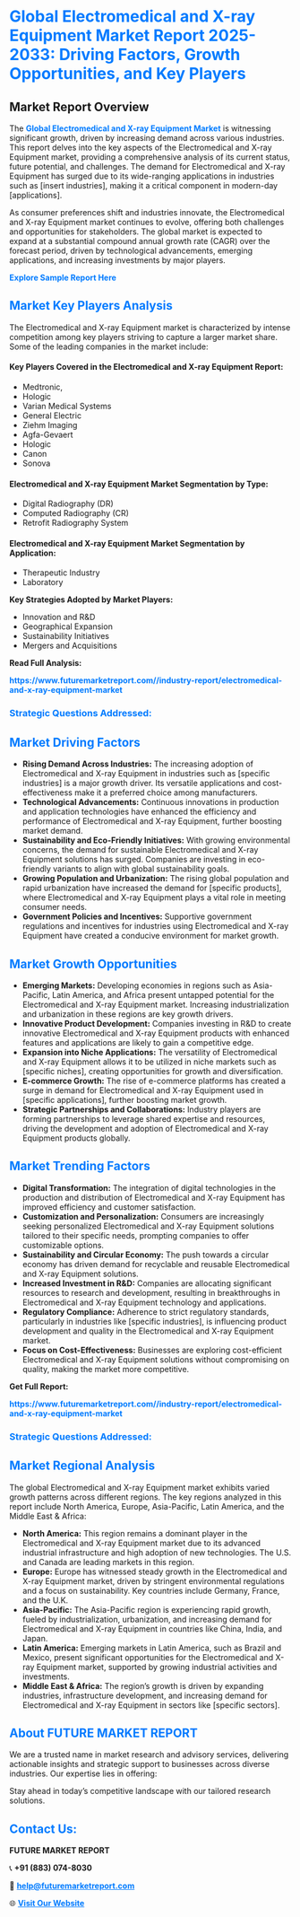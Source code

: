 <h1 style="color: #007BFF;">Global Electromedical and X-ray Equipment Market Report 2025-2033: Driving Factors, Growth Opportunities, and Key Players</h1>

<section id="overview">
<h2>Market Report Overview</h2>
<p>The <a href="https://www.futuremarketreport.com//industry-report/electromedical-and-x-ray-equipment-market" style="color: #007BFF; text-decoration: none;"><strong>Global Electromedical and X-ray Equipment Market</strong></a> is witnessing significant growth, driven by increasing demand across various industries. This report delves into the key aspects of the Electromedical and X-ray Equipment market, providing a comprehensive analysis of its current status, future potential, and challenges. The demand for Electromedical and X-ray Equipment has surged due to its wide-ranging applications in industries such as [insert industries], making it a critical component in modern-day [applications].</p>
<p>As consumer preferences shift and industries innovate, the Electromedical and X-ray Equipment market continues to evolve, offering both challenges and opportunities for stakeholders. The global market is expected to expand at a substantial compound annual growth rate (CAGR) over the forecast period, driven by technological advancements, emerging applications, and increasing investments by major players.</p>
</section>

<section id="overview">
<p><a href="https://www.futuremarketreport.com//request-sample/reportId=64271" style="color: #007BFF; text-decoration: none;"><strong>Explore Sample Report Here</strong></a></p>
</section>

<section id="key-players">
<h2 style="color: #007BFF;">Market Key Players Analysis</h2>
<p>The Electromedical and X-ray Equipment market is characterized by intense competition among key players striving to capture a larger market share. Some of the leading companies in the market include:</p>
<h4>Key Players Covered in the Electromedical and X-ray Equipment Report:</h4>
<ul><li>Medtronic,</li><li>Hologic</li><li>Varian Medical Systems</li><li>General Electric</li><li>Ziehm Imaging</li><li>Agfa-Gevaert</li><li>Hologic</li><li>Canon</li><li>Sonova</li></ul>
<h4>Electromedical and X-ray Equipment Market Segmentation by Type:</h4>
<ul><li>Digital Radiography (DR)</li><li>Computed Radiography (CR)</li><li>Retrofit Radiography System</li></ul>

<h4>Electromedical and X-ray Equipment Market Segmentation by Application:</h4>
<ul><li>Therapeutic Industry</li><li>Laboratory</li></ul>
<p><strong>Key Strategies Adopted by Market Players:</strong></p>
<ul>
<li>Innovation and R&D</li>
<li>Geographical Expansion</li>
<li>Sustainability Initiatives</li>
<li>Mergers and Acquisitions</li>
</ul>
</section>

<section>
<p><strong>Read Full Analysis: </strong></p><a href="https://www.futuremarketreport.com//industry-report/electromedical-and-x-ray-equipment-market" style="color: #007BFF; text-decoration: none;"><strong>https://www.futuremarketreport.com//industry-report/electromedical-and-x-ray-equipment-market</strong></a>
<h3 style="color: #007BFF;">Strategic Questions Addressed:</h3>
</section>

<section id="driving-factors">
<h2 style="color: #007BFF;">Market Driving Factors</h2>
<ul>
<li><strong>Rising Demand Across Industries:</strong> The increasing adoption of Electromedical and X-ray Equipment in industries such as [specific industries] is a major growth driver. Its versatile applications and cost-effectiveness make it a preferred choice among manufacturers.</li>
<li><strong>Technological Advancements:</strong> Continuous innovations in production and application technologies have enhanced the efficiency and performance of Electromedical and X-ray Equipment, further boosting market demand.</li>
<li><strong>Sustainability and Eco-Friendly Initiatives:</strong> With growing environmental concerns, the demand for sustainable Electromedical and X-ray Equipment solutions has surged. Companies are investing in eco-friendly variants to align with global sustainability goals.</li>
<li><strong>Growing Population and Urbanization:</strong> The rising global population and rapid urbanization have increased the demand for [specific products], where Electromedical and X-ray Equipment plays a vital role in meeting consumer needs.</li>
<li><strong>Government Policies and Incentives:</strong> Supportive government regulations and incentives for industries using Electromedical and X-ray Equipment have created a conducive environment for market growth.</li>
</ul>
</section>

<section id="growth-opportunities">
<h2 style="color: #007BFF;">Market Growth Opportunities</h2>
<ul>
<li><strong>Emerging Markets:</strong> Developing economies in regions such as Asia-Pacific, Latin America, and Africa present untapped potential for the Electromedical and X-ray Equipment market. Increasing industrialization and urbanization in these regions are key growth drivers.</li>
<li><strong>Innovative Product Development:</strong> Companies investing in R&D to create innovative Electromedical and X-ray Equipment products with enhanced features and applications are likely to gain a competitive edge.</li>
<li><strong>Expansion into Niche Applications:</strong> The versatility of Electromedical and X-ray Equipment allows it to be utilized in niche markets such as [specific niches], creating opportunities for growth and diversification.</li>
<li><strong>E-commerce Growth:</strong> The rise of e-commerce platforms has created a surge in demand for Electromedical and X-ray Equipment used in [specific applications], further boosting market growth.</li>
<li><strong>Strategic Partnerships and Collaborations:</strong> Industry players are forming partnerships to leverage shared expertise and resources, driving the development and adoption of Electromedical and X-ray Equipment products globally.</li>
</ul>
</section>

<section id="trending-factors">
<h2 style="color: #007BFF;">Market Trending Factors</h2>
<ul>
<li><strong>Digital Transformation:</strong> The integration of digital technologies in the production and distribution of Electromedical and X-ray Equipment has improved efficiency and customer satisfaction.</li>
<li><strong>Customization and Personalization:</strong> Consumers are increasingly seeking personalized Electromedical and X-ray Equipment solutions tailored to their specific needs, prompting companies to offer customizable options.</li>
<li><strong>Sustainability and Circular Economy:</strong> The push towards a circular economy has driven demand for recyclable and reusable Electromedical and X-ray Equipment solutions.</li>
<li><strong>Increased Investment in R&D:</strong> Companies are allocating significant resources to research and development, resulting in breakthroughs in Electromedical and X-ray Equipment technology and applications.</li>
<li><strong>Regulatory Compliance:</strong> Adherence to strict regulatory standards, particularly in industries like [specific industries], is influencing product development and quality in the Electromedical and X-ray Equipment market.</li>
<li><strong>Focus on Cost-Effectiveness:</strong> Businesses are exploring cost-efficient Electromedical and X-ray Equipment solutions without compromising on quality, making the market more competitive.</li>
</ul>
</section>

<section>
<p><strong>Get Full Report: </strong></p><a href="https://www.futuremarketreport.com//industry-report/electromedical-and-x-ray-equipment-market" style="color: #007BFF; text-decoration: none;"><strong>https://www.futuremarketreport.com//industry-report/electromedical-and-x-ray-equipment-market</strong></a>
<h3 style="color: #007BFF;">Strategic Questions Addressed:</h3>
</section>


<section id="regional-analysis">
<h2 style="color: #007BFF;">Market Regional Analysis</h2>
<p>The global Electromedical and X-ray Equipment market exhibits varied growth patterns across different regions. The key regions analyzed in this report include North America, Europe, Asia-Pacific, Latin America, and the Middle East & Africa:</p>
<ul>
<li><strong>North America:</strong> This region remains a dominant player in the Electromedical and X-ray Equipment market due to its advanced industrial infrastructure and high adoption of new technologies. The U.S. and Canada are leading markets in this region.</li>
<li><strong>Europe:</strong> Europe has witnessed steady growth in the Electromedical and X-ray Equipment market, driven by stringent environmental regulations and a focus on sustainability. Key countries include Germany, France, and the U.K.</li>
<li><strong>Asia-Pacific:</strong> The Asia-Pacific region is experiencing rapid growth, fueled by industrialization, urbanization, and increasing demand for Electromedical and X-ray Equipment in countries like China, India, and Japan.</li>
<li><strong>Latin America:</strong> Emerging markets in Latin America, such as Brazil and Mexico, present significant opportunities for the Electromedical and X-ray Equipment market, supported by growing industrial activities and investments.</li>
<li><strong>Middle East & Africa:</strong> The region’s growth is driven by expanding industries, infrastructure development, and increasing demand for Electromedical and X-ray Equipment in sectors like [specific sectors].</li>
</ul>
</section>

<footer>
<h2 style="color: #007BFF;">About FUTURE MARKET REPORT</h2>
<p>We are a trusted name in market research and advisory services, delivering actionable insights and strategic support to businesses across diverse industries. Our expertise lies in offering:</p>

<p>Stay ahead in today’s competitive landscape with our tailored research solutions.</p>

<h2 style="color: #007BFF;">Contact Us:</h2>
<p><strong>FUTURE MARKET REPORT</strong></p>
<p>📞 <strong>+91 (883) 074-8030</strong></p>
<p>📧 <strong><a href="mailto:help@futuremarketreport.com" style="color: #007BFF;">help@futuremarketreport.com</a></strong></p>
<p>🌐 <strong><a href="https://www.futuremarketreport.com/" style="color: #007BFF;">Visit Our Website</a></strong></p>
</footer>